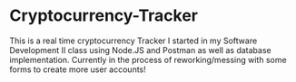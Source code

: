# Cryptocurrency-Tracker
This is a real time cryptocurrency Tracker I started in my Software Development II class using Node.JS and Postman as well as database implementation. Currently in the process of reworking/messing with some forms to create more user accounts!
 
